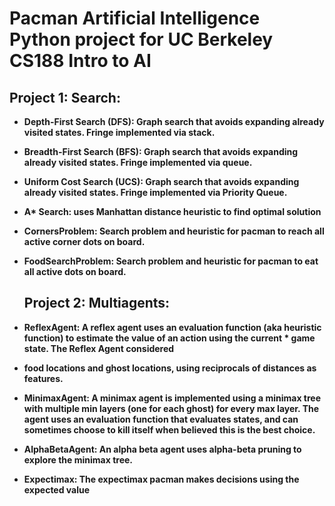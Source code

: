 # <b> Pacman Artificial Intelligence Python project for UC Berkeley CS188 Intro to AI <b>

  ## Project 1: Search:

* Depth-First Search (DFS): Graph search that avoids expanding already visited states. Fringe implemented via stack.
  
* Breadth-First Search (BFS): Graph search that avoids expanding already visited states. Fringe implemented via queue.
  
* Uniform Cost Search (UCS): Graph search that avoids expanding already visited states. Fringe implemented via Priority Queue.
  
* A* Search: uses Manhattan distance heuristic to find optimal solution
  
* CornersProblem: Search problem and heuristic for pacman to reach all active corner dots on board.
  
* FoodSearchProblem: Search problem and heuristic for pacman to eat all active dots on board.
  

  ## Project 2: Multiagents:

* ReflexAgent: A reflex agent uses an evaluation function (aka heuristic function) to estimate the value of an action using the current * game state. The Reflex Agent considered 
  
* food locations and ghost locations, using reciprocals of distances as features.
  
* MinimaxAgent: A minimax agent is implemented using a minimax tree with multiple min layers (one for each ghost) for every max layer. The agent uses an evaluation function that evaluates states, and can sometimes choose to kill itself when believed this is the best choice.
  
* AlphaBetaAgent: An alpha beta agent uses alpha-beta pruning to explore the minimax tree.
  
* Expectimax: The expectimax pacman makes decisions using the expected value

